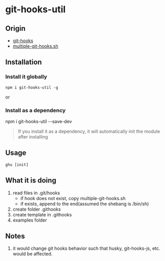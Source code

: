 # git-hooks-util

## Origin
* [git-hooks](https://github.com/tarmolov/git-hooks-js#readme)
* [multiple-git-hooks.sh](https://gist.github.com/mjackson/7e602a7aa357cfe37dadcc016710931b)

## Installation
### Install it globally
```
npm i git-hooks-util -g
```
or
### Install as a dependency
npm i git-hooks-util --save-dev

> If you install it as a dependency, it will automatically init the module after installing

## Usage
```
ghu [init]
```

## What it is doing 
1. read files in .git/hooks  
	* if hook does not exist, copy multiple-git-hooks.sh
	* if exists, append to the end(assumed the shebang is /bin/sh)
2. create folder .githooks
3. create template in .githooks
4. examples folder

## Notes
1. it would change git hooks behavior such that husky, git-hooks-js, etc. would be affected.

